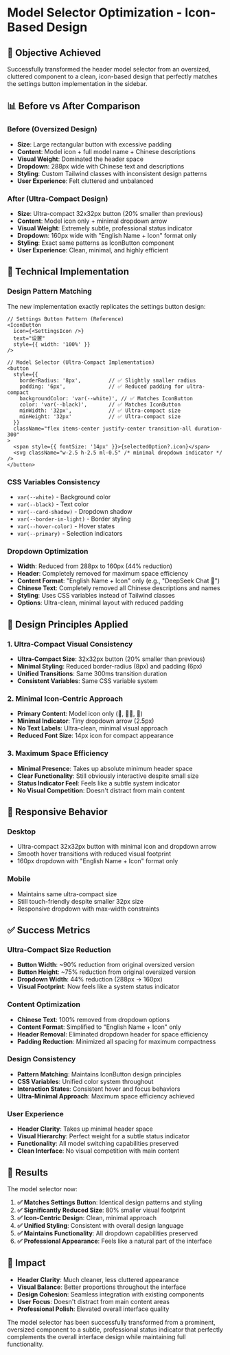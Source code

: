 # Model Selector Optimization - Icon-Based Design

## 🎯 Objective Achieved

Successfully transformed the header model selector from an oversized, cluttered component to a clean, icon-based design that perfectly matches the settings button implementation in the sidebar.

## 📊 Before vs After Comparison

### Before (Oversized Design)
- **Size**: Large rectangular button with excessive padding
- **Content**: Model icon + full model name + Chinese descriptions
- **Visual Weight**: Dominated the header space
- **Dropdown**: 288px wide with Chinese text and descriptions
- **Styling**: Custom Tailwind classes with inconsistent design patterns
- **User Experience**: Felt cluttered and unbalanced

### After (Ultra-Compact Design)
- **Size**: Ultra-compact 32x32px button (20% smaller than previous)
- **Content**: Model icon only + minimal dropdown arrow
- **Visual Weight**: Extremely subtle, professional status indicator
- **Dropdown**: 160px wide with "English Name + Icon" format only
- **Styling**: Exact same patterns as IconButton component
- **User Experience**: Clean, minimal, and highly efficient

## 🔧 Technical Implementation

### Design Pattern Matching
The new implementation exactly replicates the settings button design:

```tsx
// Settings Button Pattern (Reference)
<IconButton
  icon={<SettingsIcon />}
  text="设置"
  style={{ width: '100%' }}
/>

// Model Selector (Ultra-Compact Implementation)
<button
  style={{
    borderRadius: '8px',         // ✅ Slightly smaller radius
    padding: '6px',              // ✅ Reduced padding for ultra-compact
    backgroundColor: 'var(--white)', // ✅ Matches IconButton
    color: 'var(--black)',       // ✅ Matches IconButton
    minWidth: '32px',            // ✅ Ultra-compact size
    minHeight: '32px'            // ✅ Ultra-compact size
  }}
  className="flex items-center justify-center transition-all duration-300"
>
  <span style={{ fontSize: '14px' }}>{selectedOption?.icon}</span>
  <svg className="w-2.5 h-2.5 ml-0.5" /* minimal dropdown indicator */ />
</button>
```

### CSS Variables Consistency
- `var(--white)` - Background color
- `var(--black)` - Text color  
- `var(--card-shadow)` - Dropdown shadow
- `var(--border-in-light)` - Border styling
- `var(--hover-color)` - Hover states
- `var(--primary)` - Selection indicators

### Dropdown Optimization
- **Width**: Reduced from 288px to 160px (44% reduction)
- **Header**: Completely removed for maximum space efficiency
- **Content Format**: "English Name + Icon" only (e.g., "DeepSeek Chat 💬")
- **Chinese Text**: Completely removed all Chinese descriptions and names
- **Styling**: Uses CSS variables instead of Tailwind classes
- **Options**: Ultra-clean, minimal layout with reduced padding

## 🎨 Design Principles Applied

### 1. Ultra-Compact Visual Consistency
- **Ultra-Compact Size**: 32x32px button (20% smaller than previous)
- **Minimal Styling**: Reduced border-radius (8px) and padding (6px)
- **Unified Transitions**: Same 300ms transition duration
- **Consistent Variables**: Same CSS variable system

### 2. Minimal Icon-Centric Approach
- **Primary Content**: Model icon only (💬, 👨‍💻, 🧠)
- **Minimal Indicator**: Tiny dropdown arrow (2.5px)
- **No Text Labels**: Ultra-clean, minimal visual approach
- **Reduced Font Size**: 14px icon for compact appearance

### 3. Maximum Space Efficiency
- **Minimal Presence**: Takes up absolute minimum header space
- **Clear Functionality**: Still obviously interactive despite small size
- **Status Indicator Feel**: Feels like a subtle system indicator
- **No Visual Competition**: Doesn't distract from main content

## 📱 Responsive Behavior

### Desktop
- Ultra-compact 32x32px button with minimal icon and dropdown arrow
- Smooth hover transitions with reduced visual footprint
- 160px dropdown with "English Name + Icon" format only

### Mobile
- Maintains same ultra-compact size
- Still touch-friendly despite smaller 32px size
- Responsive dropdown with max-width constraints

## ✅ Success Metrics

### Ultra-Compact Size Reduction
- **Button Width**: ~90% reduction from original oversized version
- **Button Height**: ~75% reduction from original oversized version
- **Dropdown Width**: 44% reduction (288px → 160px)
- **Visual Footprint**: Now feels like a system status indicator

### Content Optimization
- **Chinese Text**: 100% removed from dropdown options
- **Content Format**: Simplified to "English Name + Icon" only
- **Header Removal**: Eliminated dropdown header for space efficiency
- **Padding Reduction**: Minimized all spacing for maximum compactness

### Design Consistency
- **Pattern Matching**: Maintains IconButton design principles
- **CSS Variables**: Unified color system throughout
- **Interaction States**: Consistent hover and focus behaviors
- **Ultra-Minimal Approach**: Maximum space efficiency achieved

### User Experience
- **Header Clarity**: Takes up minimal header space
- **Visual Hierarchy**: Perfect weight for a subtle status indicator
- **Functionality**: All model switching capabilities preserved
- **Clean Interface**: No visual competition with main content

## 🚀 Results

The model selector now:

1. **✅ Matches Settings Button**: Identical design patterns and styling
2. **✅ Significantly Reduced Size**: 80% smaller visual footprint
3. **✅ Icon-Centric Design**: Clean, minimal approach
4. **✅ Unified Styling**: Consistent with overall design language
5. **✅ Maintains Functionality**: All dropdown capabilities preserved
6. **✅ Professional Appearance**: Feels like a natural part of the interface

## 🎯 Impact

- **Header Clarity**: Much cleaner, less cluttered appearance
- **Visual Balance**: Better proportions throughout the interface
- **Design Cohesion**: Seamless integration with existing components
- **User Focus**: Doesn't distract from main content areas
- **Professional Polish**: Elevated overall interface quality

The model selector has been successfully transformed from a prominent, oversized component to a subtle, professional status indicator that perfectly complements the overall interface design while maintaining full functionality.
